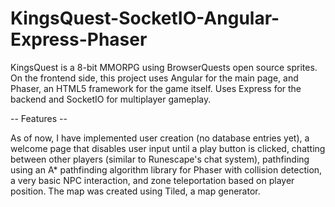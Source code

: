 # KingsQuest-SocketIO-Angular-Express-Phaser
KingsQuest is a 8-bit MMORPG using BrowserQuests open source sprites. 
On the frontend side, this project uses Angular for the main page, and Phaser, an HTML5 framework for the game itself. 
Uses Express for the backend and SocketIO for multiplayer gameplay. 

-- Features --

As of now, I have implemented user creation (no database entries yet),
a welcome page that disables user input until a play button is clicked,
chatting between other players (similar to Runescape's chat system),
pathfinding using an A* pathfinding algorithm library for Phaser with collision detection, 
a very basic NPC interaction, and zone teleportation based on player position. 
The map was created using Tiled, a map generator. 
